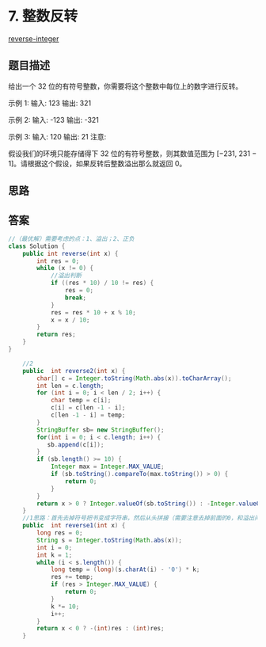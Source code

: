 # 7. 整数反转

[reverse-integer](https://leetcode-cn.com/problems/reverse-integer/)

## 题目描述
给出一个 32 位的有符号整数，你需要将这个整数中每位上的数字进行反转。

示例 1:
输入: 123
输出: 321

示例 2:
输入: -123
输出: -321

示例 3:
输入: 120
输出: 21
注意:

假设我们的环境只能存储得下 32 位的有符号整数，则其数值范围为 [−231,  231 − 1]。请根据这个假设，如果反转后整数溢出那么就返回 0。  

## 思路



## 答案

```java
//（最优解）需要考虑的点：1、溢出；2、正负
class Solution {
    public int reverse(int x) {
        int res = 0;
        while (x != 0) {
            //溢出判断
            if ((res * 10) / 10 != res) {
                res = 0;
                break;
            }
            res = res * 10 + x % 10;
            x = x / 10;
        }
        return res;
    }
}
```


```java
    //2
    public  int reverse2(int x) {
        char[] c = Integer.toString(Math.abs(x)).toCharArray();
        int len = c.length;
        for (int i = 0; i < len / 2; i++) {
            char temp = c[i];
            c[i] = c[len -1 - i];
            c[len -1 - i] = temp;
        }
        StringBuffer sb= new StringBuffer();
        for(int i = 0; i < c.length; i++) {
           sb.append(c[i]);                         
        }
        if (sb.length() >= 10) {
            Integer max = Integer.MAX_VALUE;
            if (sb.toString().compareTo(max.toString()) > 0) {
                return 0;
            }
        }       
        return x > 0 ? Integer.valueOf(sb.toString()) : -Integer.valueOf(sb.toString());
    }
    //1思路：首先去掉符号把书变成字符串，然后从头拼接（需要注意去掉前面的0，和溢出问题）38ms
    public  int reverse1(int x) {
        long res = 0;
        String s = Integer.toString(Math.abs(x));
        int i = 0;         
        int k = 1;
        while (i < s.length()) {
            long temp = (long)(s.charAt(i) - '0') * k;
            res += temp;
            if (res > Integer.MAX_VALUE) {
                return 0;
            }
            k *= 10;
            i++;           
        }
        return x < 0 ? -(int)res : (int)res;
    }
   


```

